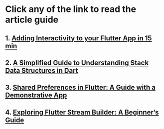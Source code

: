 # Click any of the link to read the article guide

## 1. [Adding Interactivity to your Flutter App in 15 min](https://www.linkedin.com/pulse/15-u-aso-ndubuisi-orji-mmba/)
## 2. [A Simplified Guide to Understanding Stack Data Structures in Dart](https://medium.com/@ndubuisiaso/a-simplified-guide-to-understanding-stack-data-structures-in-dart-c462fbeaf1b3)
## 3. [Shared Preferences in Flutter: A Guide with a Demonstrative App](https://medium.com/@ndubuisiaso/shared-preferences-in-flutter-a-guide-with-a-demonstrative-app-e03582ccce9a)
## 4. [Exploring Flutter Stream Builder: A Beginner’s Guide](https://medium.com/@ndubuisiaso/exploring-flutter-stream-builder-a-beginners-guide-83feded6db5c)
